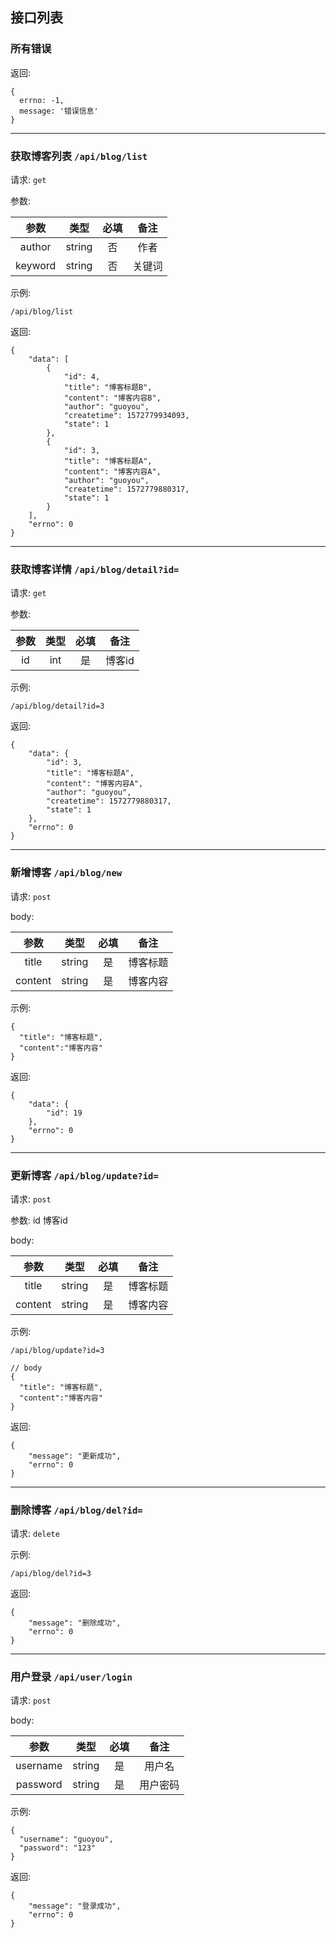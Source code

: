 ## 接口列表

### 所有错误

返回:
```
{
  errno: -1,
  message: '错误信息'
}
```

***

### 获取博客列表 `/api/blog/list`

请求: `get`

参数: 

|  参数   |  类型  | 必填  |  备注  |
| :-----: | :----: | :---: | :----: |
| author  | string |  否   |  作者  |
| keyword | string |  否   | 关键词 |

示例: 
```
/api/blog/list
```

返回:
```
{
    "data": [
        {
            "id": 4,
            "title": "博客标题B",
            "content": "博客内容B",
            "author": "guoyou",
            "createtime": 1572779934093,
            "state": 1
        },
        {
            "id": 3,
            "title": "博客标题A",
            "content": "博客内容A",
            "author": "guoyou",
            "createtime": 1572779880317,
            "state": 1
        }
    ],
    "errno": 0
}
```

***

### 获取博客详情 `/api/blog/detail?id=`

请求: `get`

参数:

| 参数  | 类型  | 必填  |  备注  |
| :---: | :---: | :---: | :----: |
|  id   |  int  |  是   | 博客id |

示例: 
```
/api/blog/detail?id=3
```

返回:
```
{
    "data": {
        "id": 3,
        "title": "博客标题A",
        "content": "博客内容A",
        "author": "guoyou",
        "createtime": 1572779880317,
        "state": 1
    },
    "errno": 0
}
```

***

### 新增博客 `/api/blog/new`

请求: `post`

body: 

|  参数   |  类型  | 必填  |   备注   |
| :-----: | :----: | :---: | :------: |
|  title  | string |  是   | 博客标题 |
| content | string |  是   | 博客内容 |

示例:
```
{
  "title": "博客标题",
  "content":"博客内容"
}
```

返回: 
```
{
    "data": {
        "id": 19
    },
    "errno": 0
}
```

***

### 更新博客 `/api/blog/update?id=`

请求: `post`

参数: id 博客id

body: 

|  参数   |  类型  | 必填  |   备注   |
| :-----: | :----: | :---: | :------: |
|  title  | string |  是   | 博客标题 |
| content | string |  是   | 博客内容 |

示例:
```
/api/blog/update?id=3

// body
{
  "title": "博客标题",
  "content":"博客内容"
}
```

返回: 
```
{
    "message": "更新成功",
    "errno": 0
}
```

***

### 删除博客 `/api/blog/del?id=`

请求: `delete`

示例:
```
/api/blog/del?id=3
```

返回: 
```
{
    "message": "删除成功",
    "errno": 0
}
```

***

### 用户登录 `/api/user/login`

请求: `post`

body: 

|   参数   |  类型  | 必填  |   备注   |
| :------: | :----: | :---: | :------: |
| username | string |  是   |  用户名  |
| password | string |  是   | 用户密码 |

示例:
```
{
  "username": "guoyou",
  "password": "123"
}
```

返回: 
```
{
    "message": "登录成功",
    "errno": 0
}
```